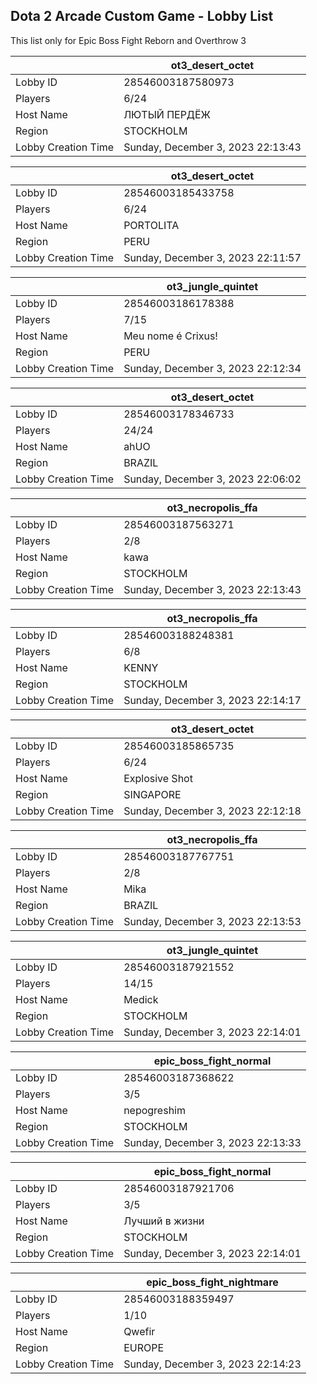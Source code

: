 ## Dota 2 Arcade Custom Game - Lobby List

This list only for Epic Boss Fight Reborn and Overthrow 3

|  | ot3_desert_octet |
| ------ | ------ |
| Lobby ID | 28546003187580973 |
| Players | 6/24 |
| Host Name | ЛЮТЫЙ ПЕРДЁЖ |
| Region | STOCKHOLM |
| Lobby Creation Time | Sunday, December 3, 2023 22:13:43 |


|  | ot3_desert_octet |
| ------ | ------ |
| Lobby ID | 28546003185433758 |
| Players | 6/24 |
| Host Name | PORTOLITA |
| Region | PERU |
| Lobby Creation Time | Sunday, December 3, 2023 22:11:57 |


|  | ot3_jungle_quintet |
| ------ | ------ |
| Lobby ID | 28546003186178388 |
| Players | 7/15 |
| Host Name | Meu nome é Crixus! |
| Region | PERU |
| Lobby Creation Time | Sunday, December 3, 2023 22:12:34 |


|  | ot3_desert_octet |
| ------ | ------ |
| Lobby ID | 28546003178346733 |
| Players | 24/24 |
| Host Name | ahUO |
| Region | BRAZIL |
| Lobby Creation Time | Sunday, December 3, 2023 22:06:02 |


|  | ot3_necropolis_ffa |
| ------ | ------ |
| Lobby ID | 28546003187563271 |
| Players | 2/8 |
| Host Name | kawa |
| Region | STOCKHOLM |
| Lobby Creation Time | Sunday, December 3, 2023 22:13:43 |


|  | ot3_necropolis_ffa |
| ------ | ------ |
| Lobby ID | 28546003188248381 |
| Players | 6/8 |
| Host Name | KENNY |
| Region | STOCKHOLM |
| Lobby Creation Time | Sunday, December 3, 2023 22:14:17 |


|  | ot3_desert_octet |
| ------ | ------ |
| Lobby ID | 28546003185865735 |
| Players | 6/24 |
| Host Name | Explosive Shot |
| Region | SINGAPORE |
| Lobby Creation Time | Sunday, December 3, 2023 22:12:18 |


|  | ot3_necropolis_ffa |
| ------ | ------ |
| Lobby ID | 28546003187767751 |
| Players | 2/8 |
| Host Name | Mika |
| Region | BRAZIL |
| Lobby Creation Time | Sunday, December 3, 2023 22:13:53 |


|  | ot3_jungle_quintet |
| ------ | ------ |
| Lobby ID | 28546003187921552 |
| Players | 14/15 |
| Host Name | Medick |
| Region | STOCKHOLM |
| Lobby Creation Time | Sunday, December 3, 2023 22:14:01 |


|  | epic_boss_fight_normal |
| ------ | ------ |
| Lobby ID | 28546003187368622 |
| Players | 3/5 |
| Host Name | nepogreshim |
| Region | STOCKHOLM |
| Lobby Creation Time | Sunday, December 3, 2023 22:13:33 |


|  | epic_boss_fight_normal |
| ------ | ------ |
| Lobby ID | 28546003187921706 |
| Players | 3/5 |
| Host Name | Лучший в жизни |
| Region | STOCKHOLM |
| Lobby Creation Time | Sunday, December 3, 2023 22:14:01 |


|  | epic_boss_fight_nightmare |
| ------ | ------ |
| Lobby ID | 28546003188359497 |
| Players | 1/10 |
| Host Name | Qwefir |
| Region | EUROPE |
| Lobby Creation Time | Sunday, December 3, 2023 22:14:23 |


